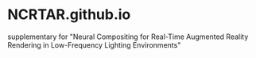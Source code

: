 # NCRTAR.github.io
supplementary for "Neural Compositing for Real-Time Augmented Reality Rendering in Low-Frequency Lighting Environments"
